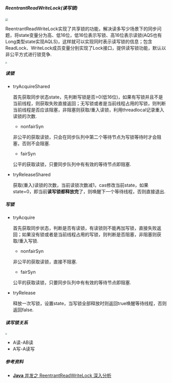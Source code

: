 ##### ReentrantReadWriteLock(读写锁)

<img src="C:\Users\18160\Desktop\YW\JAVA\KB\CS-KB\多线程\reentrantRWlock-state.jpg" style="zoom:50%;" />

ReentrantReadWriteLock实现了共享锁的功能，解决读多写少场景下的同步问题，将state变量分为高、低16位，低16位表示写锁、高16位表示读锁(AQS也有Long类型state实现AQLS)，这样就可以实现同时表示读写锁的信息；包含ReadLock、WriteLock成员变量分别实现了Lock接口，提供读写锁功能，默认以非公平方式进行锁竞争.

<img src="C:\Users\18160\Desktop\YW\JAVA\KB\CS-KB\多线程\readwritelock.jpg" style="zoom: 33%;" />

##### 读锁

- tryAcquireShared

  首先获取同步状态state，先判断写锁是否>0(低16位)，如果有写锁并且不是当前线程，则获取失败直接返回；无写锁或者是当前线程占用的写锁，则判断当前线程是否应该阻塞，非阻塞则获取/重入读锁，利用threadlocal记录重入读锁的次数.
  - nonfairSyn

  非公平的获取读锁，只会在同步队列中第二个等待节点为写锁等待时才会阻塞，否则不会阻塞.

  - fairSyn

  公平的获取读锁，只要同步队列中有有效的等待节点即阻塞.

- tryReleaseShared

  获取(重入)读锁的次数，当前读锁次数减1，cas修改当前state，如果state=0，即当前**读写锁都释放完**了，则唤醒下一个等待线程，否则直接退出.

##### 写锁

- tryAcquire

  首先获取同步状态，判断是否有读锁，有读锁则不能再加写锁，直接失败返回；如果没有锁或者是当前线程占用的写锁，则判断是否阻塞，非阻塞则获取/重入写锁.

  - nonfairSyn

  非公平的获取读锁，直接不阻塞.

  - fairSyn

  公平的获取读锁，只要同步队列中有有效的等待节点即阻塞.

- tryRelease

  释放一次写锁，设置state，当写锁全部释放时则返回true唤醒等待线程，否则返回false.

##### 读写锁关系

<img src="C:\Users\18160\Desktop\YW\JAVA\KB\CS-KB\多线程\read-write-lock-relation.jpg" style="zoom: 33%;" />

- A读-AB读
- A写-A读写

##### 参考资料

- [**Java** 并发之 ReentrantReadWriteLock 深入分析](https://www.jianshu.com/p/c4af8c70ff99)



